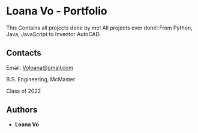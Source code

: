 # Loana Vo - Portfolio

This Contains all projects done by me!
All projects ever done! From Python, Java, JavaScript to Inventor AutoCAD.

## Contacts

Email: Voloana@gmail.com

B.S. Engineering, McMaster

Class of 2022

## Authors

* **Loana Vo**

